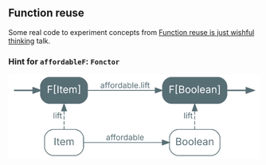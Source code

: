 ## Function reuse

Some real code to experiment concepts from [Function reuse is just wishful thinking][talk] talk.

### Hint for `affordableF`: `Fonctor`

![Hint for current problem to solve][hint]

[hint]: lift-after.svg
[talk]: https://nrinaudo.github.io/function-reuse/#1
